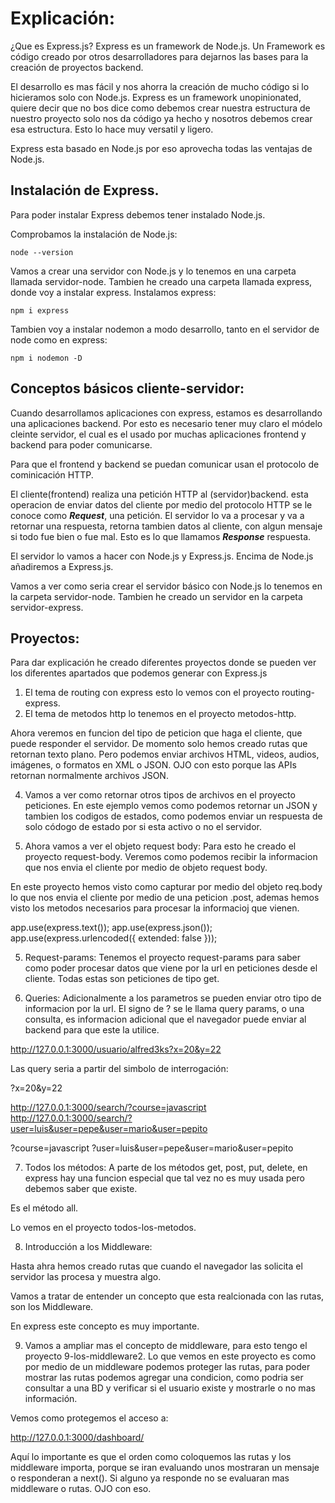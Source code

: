 # Explicación:

¿Que es Express.js?
Express es un framework de Node.js. Un Framework es código creado por otros desarrolladores para dejarnos las bases para la creación de proyectos backend.

El desarrollo es mas fácil y nos ahorra la creación de mucho código si lo hicieramos solo con Node.js.
Express es un framework unopinionated, quiere decir que no bos dice como debemos crear nuestra estructura de nuestro proyecto solo nos da código ya hecho y nosotros debemos crear esa estructura. Esto lo hace muy versatil y ligero.

Express esta basado en Node.js por eso aprovecha todas las ventajas de Node.js.

## Instalación de Express.

Para poder instalar Express debemos tener instalado Node.js.

Comprobamos la instalación de Node.js:

`node --version`

Vamos a crear una servidor con Node.js y lo tenemos en una carpeta llamada servidor-node.
Tambien he creado una carpeta llamada express, donde voy a instalar express.
Instalamos express:

`npm i express`

Tambien voy a instalar nodemon a modo desarrollo, tanto en el servidor de node como en express:

`npm i nodemon -D`

## Conceptos básicos cliente-servidor:

Cuando desarrollamos aplicaciones con express, estamos es desarrollando una aplicaciones backend. Por esto es necesario tener muy claro el módelo cleinte servidor, el cual es el usado por muchas aplicaciones frontend y backend para poder comunicarse.

Para que el frontend y backend se puedan comunicar usan el protocolo de cominicación HTTP.

El cliente(frontend) realiza una petición HTTP al (servidor)backend. esta operacion de enviar datos del cliente por medio del protocolo HTTP se le conoce como ***Request***, una petición. El servidor lo va a procesar y va a retornar una respuesta, retorna tambien datos al cliente, con algun mensaje si todo fue bien o fue mal. Esto es lo que llamamos ***Response*** respuesta.

El servidor lo vamos a hacer con Node.js y Express.js. Encima de Node.js añadiremos a Express.js.

Vamos a ver como seria crear el servidor básico con Node.js lo tenemos en la carpeta servidor-node.
Tambien he creado un servidor en la carpeta servidor-express.

## Proyectos:
Para dar explicación he creado diferentes proyectos donde se pueden ver los diferentes apartados que podemos generar con Express.js

1. El tema de routing con express esto lo vemos con el proyecto routing-express.
2. El tema de metodos http lo tenemos en el proyecto metodos-http.

Ahora veremos en funcion del tipo de peticion que haga el cliente, que puede responder el servidor.
De momento solo hemos creado rutas que retornan texto plano. Pero podemos enviar archivos HTML, videos, audios, imágenes, o formatos en XML o JSON.
OJO con esto porque las APIs retornan normalmente archivos JSON.

4. Vamos a ver como retornar otros tipos de archivos en el proyecto peticiones.
En este ejemplo vemos como podemos retornar un JSON y tambien los codigos de estados, como podemos enviar un respuesta de solo códogo de estado por si esta activo o no el servidor.

4. Ahora vamos a ver el objeto request body:
Para esto he creado el proyecto request-body.
Veremos como podemos recibir la informacion que nos envia el cliente por medio de objeto request body.

En este proyecto hemos visto como capturar por medio del objeto req.body lo que nos envia el cliente por medio de una peticion .post, ademas hemos visto los metodos necesarios para procesar la informacioj que vienen.

app.use(express.text());
app.use(express.json());
app.use(express.urlencoded({ extended: false }));

5. Request-params:
Tenemos el proyecto request-params para saber como poder procesar datos que viene por la url en peticiones desde el cliente.
Todas estas son peticiones de tipo get.

6. Queries:
Adicionalmente a los parametros se pueden enviar otro tipo de informacion por la url. El signo de ? se le llama query params, o una consulta, es informacion adicional que el navegador puede enviar al backend para que este la utilice.

http://127.0.0.1:3000/usuario/alfred3ks?x=20&y=22

Las query seria a partir del simbolo de interrogación:

?x=20&y=22

http://127.0.0.1:3000/search/?course=javascript
http://127.0.0.1:3000/search/?user=luis&user=pepe&user=mario&user=pepito

?course=javascript
?user=luis&user=pepe&user=mario&user=pepito

7. Todos los métodos:
A parte de los métodos get, post, put, delete, en express hay una funcion especial que tal vez no es muy usada pero debemos saber que existe.

Es el método all.

Lo vemos en el proyecto todos-los-metodos.

8. Introducción a los Middleware:

Hasta ahra hemos creado rutas que cuando el navegador las solicita el servidor las procesa y muestra algo.

Vamos a tratar de entender un concepto que esta realcionada con las rutas, son los Middleware.

En express este concepto es muy importante.

9. Vamos a ampliar mas el concepto de middleware, para esto tengo el proyecto 9-los-middleware2.
Lo que vemos en este proyecto es como por medio de un middleware podemos proteger las rutas, para poder mostrar las rutas podemos agregar una condicion, como podria ser consultar a una BD y verificar si el usuario existe y mostrarle o no mas información.

Vemos como protegemos el acceso a:

http://127.0.0.1:3000/dashboard/

Aquí lo importante es que el orden como coloquemos las rutas y los middleware importa, porque se iran evaluando unos mostraran un mensaje o responderan a next(). Si alguno ya responde no se evaluaran mas middleware o rutas. OJO con eso.


